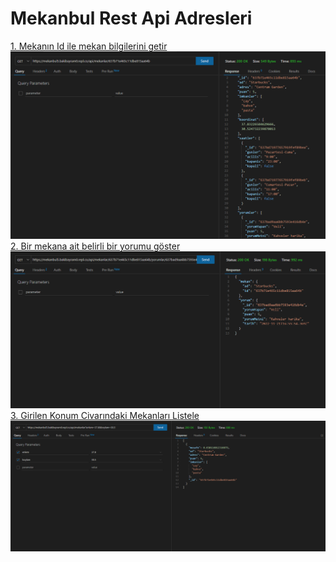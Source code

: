 <h1>Mekanbul Rest Api Adresleri </h1>
<a href="https://mekanbul5.bakibayram0.repl.co/api/mekanlar/637b71e465c11dbe815aa64b">1. Mekanın Id ile mekan bilgilerini getir</a>
<img src="/resimler/mekanlar.png">
<a href="https://mekanbul5.bakibayram0.repl.co/api/mekanlar/637b71e465c11dbe815aa64b/yorumlar/637bad9aa6bb7593e416db4e">2. Bir mekana ait belirli bir yorumu göster</a>
<img src="/resimler/yorumlar.png">
<a href="https://mekanbul5.bakibayram0.repl.co/api/mekanlar?enlem=37.8&boylam=30.5">3. Girilen Konum Civarındaki Mekanları Listele</a>
<img src="/resimler/konum.png">
